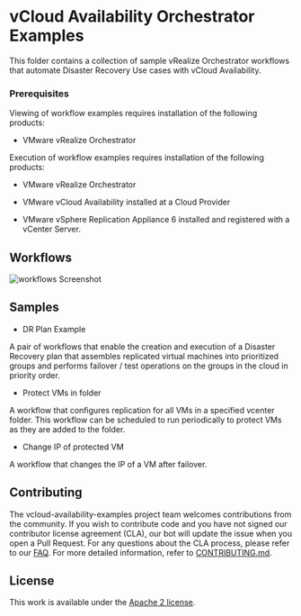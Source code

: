 # vCloud Availability Orchestrator Examples
This folder contains a collection of sample vRealize Orchestrator workflows that automate Disaster Recovery Use cases with vCloud Availability.


### Prerequisites

Viewing of workflow examples requires installation of the following products:

* VMware vRealize Orchestrator

Execution of workflow examples requires installation of the following products:

* VMware vRealize Orchestrator

* VMware vCloud Availability installed at a Cloud Provider

* VMware vSphere Replication Appliance 6 installed and registered with a vCenter Server.

## Workflows

![workflows Screenshot](/images/workflows.png "workflows Screenshot")

## Samples

* DR Plan Example

A pair of workflows that enable the creation and execution of a Disaster Recovery plan that assembles replicated virtual machines into prioritized groups and performs failover / test operations on the groups in the cloud in priority order.

* Protect VMs in folder

A workflow that configures replication for all VMs in a specified vcenter folder.  This workflow can be scheduled to run periodically to protect VMs as they are added to the folder.

* Change IP of protected VM

A workflow that changes the IP of a VM after failover. 


## Contributing

The vcloud-availability-examples project team welcomes contributions from the community. If you wish to contribute code and you have not
signed our contributor license agreement (CLA), our bot will update the issue when you open a Pull Request. For any
questions about the CLA process, please refer to our [FAQ](https://cla.vmware.com/faq). For more detailed information,
refer to [CONTRIBUTING.md](CONTRIBUTING.md).

## License
This work is available under the [Apache 2 license](LICENSE).
